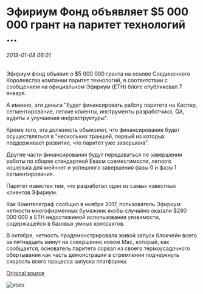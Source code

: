# Эфириум Фонд объявляет $5 000 000 грант на паритет технологий ...

###### 2019-01-08 06:01

Эфириум фонд объявил о $5 000 000 гранта на основе Соединенного Королевства компании паритет технологий, в соответствии с сообщением на официальном Эфириум (ETH) блоге опубликовал 7 января.

А именно, эти деньги "будет финансировать работу паритета на Каспер, сегментирование, легкие клиенты, инструменты разработчика, QA, аудиты и улучшения инфраструктуры".

Кроме того, эта должность объясняет, что финансирование будет осуществляться в "нескольких траншей, первый из которых поддерживает развитие, что паритет уже завершена".

Другие части финансирования будут передаваться по завершении работы по сборке стандартной Евасм совместимости, легкого кошелька для мейннет и успешного завершения фазы 0 и фазы 1 сегментирования.

Паритет известен тем, что разработал один из самых известных клиентов Эфириум.

Как Коинтелеграф сообщил в ноябре 2017, пользователь Эфириум четности многофирменных бумажник якобы случайно оказали $280 000 000 в ETH недостижимой использования уязвимости, содержащейся в базовых умных контрактов.

В октябре, четность продемонстрировала живой запуск блокчейн всего за пятнадцать минут на совершенно новом Mac, который, как сообщается, основатель паритета сорвал из своего термоусадочного обертывания как часть демонстрации в стремлении подчеркнуть скорость всего процесса запуска платформы.

[Original source](https://cointelegraph.com/news/ethereum-foundation-announces-5-million-grant-to-parity-technologies)

![stats](https://c.statcounter.com/11760860/0/a89fa40b/1/ "stats")